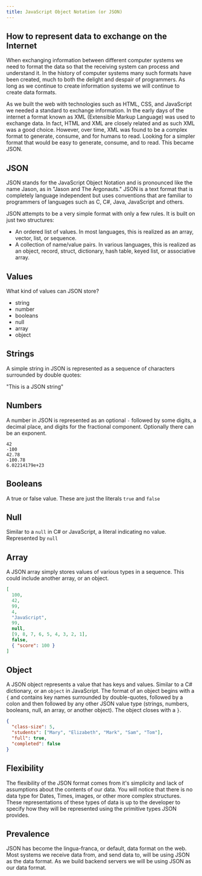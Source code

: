 ```yaml
---
title: JavaScript Object Notation (or JSON)
---
```


## How to represent data to exchange on the Internet

When exchanging information between different computer systems we need to format
the data so that the receiving system can process and understand it. In the
history of computer systems many such formats have been created, much to both
the delight and despair of programmers. As long as we continue to create
information systems we will continue to create data formats.

As we built the web with technologies such as HTML, CSS, and JavaScript we
needed a standard to exchange information. In the early days of the internet a
format known as XML (Extensible Markup Language) was used to exchange data. In
fact, HTML and XML are closely related and as such XML was a good choice.
However, over time, XML was found to be a complex format to generate, consume,
and for humans to read. Looking for a simpler format that would be easy to
generate, consume, and to read. This became JSON.

## JSON

JSON stands for the JavaScript Object Notation and is pronounced like the name
Jason, as in "Jason and The Argonauts." JSON is a text format that is completely
language independent but uses conventions that are familiar to programmers of
languages such as C, C#, Java, JavaScript and others.

JSON attempts to be a very simple format with only a few rules. It is built on
just two structures:

- An ordered list of values. In most languages, this is realized as an array,
  vector, list, or sequence.
- A collection of name/value pairs. In various languages, this is realized as an
  object, record, struct, dictionary, hash table, keyed list, or associative
  array.

## Values

What kind of values can JSON store?

- string
- number
- booleans
- null
- array
- object

## Strings

A simple string in JSON is represented as a sequence of characters surrounded by
double quotes:

"This is a JSON string"

## Numbers

A number in JSON is represented as an optional `-` followed by some digits, a
decimal place, and digits for the fractional component. Optionally there can be
an exponent.

```
42
-100
42.78
-100.78
6.02214179e+23
```

## Booleans

A true or false value. These are just the literals `true` and `false`

## Null

Similar to a `null` in C# or JavaScript, a literal indicating no value.
Represented by `null`

## Array

A JSON array simply stores values of various types in a sequence. This could
include another array, or an object.

```json
[
  100,
  42,
  99,
  4,
  "JavaScript",
  99,
  null,
  [9, 8, 7, 6, 5, 4, 3, 2, 1],
  false,
  { "score": 100 }
]
```

## Object

A JSON object represents a value that has keys and values. Similar to a C#
dictionary, or an `object` in JavaScript. The format of an object begins with a
`{` and contains key names surrounded by double-quotes, followed by a colon and
then followed by any other JSON value type (strings, numbers, booleans, null, an
array, or another object). The object closes with a `}`.

```json
{
  "class-size": 5,
  "students": ["Mary", "Elizabeth", "Mark", "Sam", "Tom"],
  "full": true,
  "completed": false
}
```

## Flexibility

The flexibility of the JSON format comes from it's simplicity and lack of
assumptions about the contents of our data. You will notice that there is no
data type for Dates, Times, images, or other more complex structures. These
representations of these types of data is up to the developer to specify how
they will be represented using the primitive types JSON provides.

## Prevalence

JSON has become the lingua-franca, or default, data format on the web. Most
systems we receive data from, and send data to, will be using JSON as the data
format. As we build backend servers we will be using JSON as our data format.
